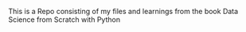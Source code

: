This is a Repo consisting of my files and learnings from the book Data Science from Scratch with Python
